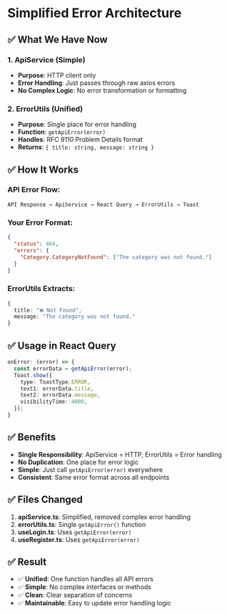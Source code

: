 # Simplified Error Architecture

## ✅ What We Have Now

### **1. ApiService (Simple)**
- **Purpose**: HTTP client only
- **Error Handling**: Just passes through raw axios errors
- **No Complex Logic**: No error transformation or formatting

### **2. ErrorUtils (Unified)**
- **Purpose**: Single place for error handling
- **Function**: `getApiError(error)` 
- **Handles**: RFC 9110 Problem Details format
- **Returns**: `{ title: string, message: string }`

## ✅ How It Works

### **API Error Flow:**
```
API Response → ApiService → React Query → ErrorUtils → Toast
```

### **Your Error Format:**
```json
{
  "status": 404,
  "errors": {
    "Category.CategoryNotFound": ["The category was not found."]
  }
}
```

### **ErrorUtils Extracts:**
```typescript
{
  title: "❌ Not Found",
  message: "The category was not found."
}
```

## ✅ Usage in React Query

```typescript
onError: (error) => {
  const errorData = getApiError(error);
  Toast.show({
    type: ToastType.ERROR,
    text1: errorData.title,
    text2: errorData.message,
    visibilityTime: 4000,
  });
}
```

## ✅ Benefits

- **Single Responsibility**: ApiService = HTTP, ErrorUtils = Error handling
- **No Duplication**: One place for error logic
- **Simple**: Just call `getApiError(error)` everywhere
- **Consistent**: Same error format across all endpoints

## ✅ Files Changed

1. **apiService.ts**: Simplified, removed complex error handling
2. **errorUtils.ts**: Single `getApiError()` function
3. **useLogin.ts**: Uses `getApiError(error)`
4. **useRegister.ts**: Uses `getApiError(error)`

## ✅ Result

- ✅ **Unified**: One function handles all API errors
- ✅ **Simple**: No complex interfaces or methods
- ✅ **Clean**: Clear separation of concerns
- ✅ **Maintainable**: Easy to update error handling logic